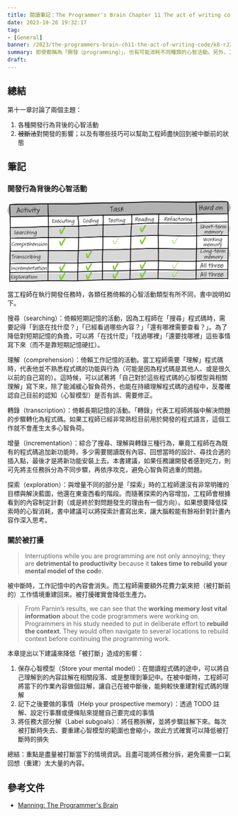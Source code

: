 ```yaml
---
title: 閱讀筆記：The Programmer's Brain Chapter 11 The act of writing code
date: 2023-10-26 19:32:17
tag:
- [General]
banner: /2023/the-programmers-brain-ch11-the-act-of-writing-code/k8-rJ236eQHXGA-unsplash.jpg
summary: 即使都稱為「開發（programming）」，也有可能消耗不同種類的心智活動。另外，工作到一半被打斷、打擾，是真的會降低生產力的。
draft: 
---
```


## 總結

第十一章討論了兩個主題：

1. 各種開發行為背後的心智活動
2. ~~被斷法~~對開發的影響；以及有哪些技巧可以幫助工程師盡快回到被中斷前的狀態

## 筆記

### 開發行為背後的心智活動

![programming activities and the related memory systems](/2023/the-programmers-brain-ch11-the-act-of-writing-code/figure_11-1.png)

當工程師在執行開發任務時，各類任務倚賴的心智活動類型有所不同，書中說明如下。

搜尋（searching）：倚賴短期記憶的活動，因為工程師在「搜尋」程式碼時，需要記得「到底在找什麼？」「已經看過哪些內容？」「還有哪裡需要查看？」。為了降低對短期記憶的負擔，可以將「在找什麼」「找過哪裡」「還要找哪裡」這些事情寫下來（而不是靠短期記憶硬扛）。

理解（comprehension）：倚賴工作記憶的活動。當工程師需要「理解」程式碼時，代表他並不熟悉程式碼的功能與行為（可能是因為程式碼是其他人、或是很久以前的自己寫的）。這時候，可以試著將「自己對於這些程式碼的心智模型與相關理解」寫下來，除了能減緩心智負荷外，也能在持續理解程式碼的過程中，反覆確認自己目前的認知（心智模型）是否有誤、需要修正。

轉錄（transcription）：倚賴長期記憶的活動。「轉錄」代表工程師將腦中解決問題的步驟轉化為程式碼。如果工程師已經非常熟稔目前用於開發的程式語言，這個工作就不會產生太多心智負荷。

增量（incrementation）：綜合了搜尋、理解與轉錄三種行為，畢竟工程師在為既有的程式碼追加新功能時，多少需要閱讀既有內容、回想當時的設計、尋找合適的插入點，最後才是將新功能安裝上去。本書建議，如果任務讓開發者感到吃力，則可先將主任務拆分為不同步驟，再依序攻克，避免心智負荷過重的問題。

探索（exploration）：與增量不同的部分是「探索」時的工程師還沒有非常明確的目標與解決藍圖，他還在東查西看的階段。而隨著探索的內容增加，工程師會根據看到的內容制定計劃（或是終於對問題發生的理由有一個方向）。如果想要降低探索時的心智消耗，書中建議可以將探索計畫寫出來，讓大腦較能有餘裕針對計畫內容作深入思考。

### 關於被打擾

> Interruptions while you are programming are not only annoying; they are **detrimental to productivity** because it **takes time to rebuild your mental model of the cod**e.

被中斷時，工作記憶中的內容會消失。而工程師需要額外花費力氣來把（被打斷前的）工作情境重建回來。被打擾確實會降低生產力。

> From Parnin’s results, we can see that the **working memory lost vital information** about the code programmers were working on. Programmers in his study needed to put in deliberate effort to **rebuild the context**. They would often navigate to several locations to rebuild context before continuing the programming work.

本章提出以下建議來降低「被打斷」造成的影響：

1. 保存心智模型（Store your mental model）：在閱讀程式碼的途中，可以將自己理解到的內容註解在相關段落、或是整理到筆記中。在被中斷時，工程師可將當下的作業內容做個註解，讓自己在被中斷後，能夠較快重建對程式碼的理解
2. 記下之後要做的事情（Help your prospective memory）：透過 TODO 註解、設定行事曆或便條貼來提醒自己要完成的事情
3. 將任務大部分解（Label subgoals）：將任務拆解，並將步驟註解下來。每次被打斷時失去、要重建心智模型的範圍也會縮小，故此方式確實可以降低被打斷時的損失

總結：重點是盡量被打斷當下的情境資訊。且盡可能將任務分拆，避免需要一口氣回想（重建）太大量的內容。

## 參考文件

- [Manning: The Programmer's Brain](https://www.manning.com/books/the-programmers-brain)
